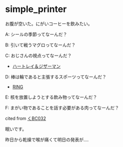 # simple_printer

お腹が空いた。にがいコーヒーを飲みたい。


A: シールの季節ってなーんだ？

B: 引いて戦うマグロってなーんだ？

C: おじさんの視点ってなーんだ？

- [ハートレイ＆ジザーマン](https://www.amazon.co.jp/Multiple-View-Geometry-Computer-Vision/dp/0521540518)

D: 棒は輪であると主張するスポーツってなーんだ？

- [RING](https://www.shueisha.co.jp/books/reader/main.php?cid=08859455859455315501)

E: 核を放置しようとする飲み物ってなーんだ？

F: まがい物であることを話す必要がある肉ってなーんだ？

cited from [くBC032](https://shitforces.herokuapp.com/contest/kbc032)

眠いです。

昨日から乾燥で喉が痛くて明日の発表が....